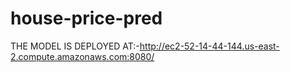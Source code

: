 # house-price-pred
THE MODEL IS DEPLOYED AT:-http://ec2-52-14-44-144.us-east-2.compute.amazonaws.com:8080/
